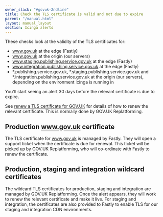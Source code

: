 ```yaml
---
owner_slack: "#govuk-2ndline"
title: Check the TLS certificate is valid and not due to expire
parent: "/manual.html"
layout: manual_layout
section: Icinga alerts
---
```


These checks look at the validity of the TLS certificates for:

* www.gov.uk at the edge (Fastly)
* www.gov.uk at the origin (our servers)
* www.staging.publishing.service.gov.uk at the edge (Fastly)
* www.integration.publishing.service.gov.uk at the edge (Fastly)
* \*.publishing.service.gov.uk, \*.staging.publishing.service.gov.uk and \*.integration.publishing.service.gov.uk at the origin (our servers), depending on the environment Icinga is running in

You'll start seeing an alert 30 days before the relevant certificate is due to
expire.

See [renew a TLS certificate for GOV.UK](/manual/renew-a-tls-certificate.html)
for details of how to renew the relevant certificate. This is normally done by
GOV.UK Replatforming.

## Production www.gov.uk certificate

The TLS certificate for www.gov.uk is managed by Fastly. They will open a support
ticket when the certificate is due for renewal. This ticket will be picked up by
GOV.UK Replatforming, who will co-ordinate with Fastly to renew the
certificate.

## Production, staging and integration wildcard certificates

The wildcard TLS certificates for production, staging and integration are
managed by GOV.UK Replatforming. Once the alert appears, they will work to
renew the relevant certificate and make it live. For staging and integration,
the certificates are also provided to Fastly to enable TLS for our staging and
integration CDN environments.
